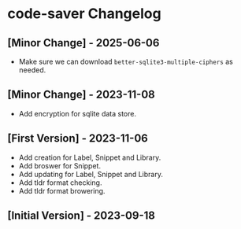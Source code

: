 # code-saver Changelog

## [Minor Change] - 2025-06-06
- Make sure we can download `better-sqlite3-multiple-ciphers` as needed.

## [Minor Change] - 2023-11-08
- Add encryption for sqlite data store.

## [First Version] - 2023-11-06
- Add creation for Label, Snippet and Library.
- Add broswer for Snippet.
- Add updating for Label, Snippet and Library.
- Add tldr format checking.
- Add tldr format browering.

## [Initial Version] - 2023-09-18